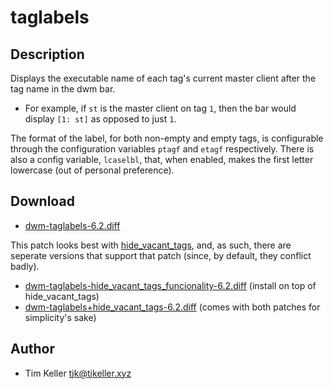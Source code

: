 taglabels
=========

Description
-----------
Displays the executable name of each tag's current master client after the tag name in the dwm bar.
* For example, if `st` is the master client on tag `1`, then the bar would display `[1: st]` as opposed to just `1`.

The format of the label, for both non-empty and empty tags, is configurable through the configuration variables `ptagf` and `etagf` respectively. There is also a config variable, `lcaselbl`, that, when enabled, makes the first letter lowercase (out of personal preference).

Download
--------
* [dwm-taglabels-6.2.diff](dwm-taglabels-6.2.diff)

This patch looks best with [hide\_vacant\_tags](../hide_vacant_tags), and, as such, there are seperate versions that support that patch (since, by default, they conflict badly).
* [dwm-taglabels-hide\_vacant\_tags\_funcionality-6.2.diff](dwm-taglabels-hide_vacant_tags_funcionality-6.2.diff) (install on top of hide\_vacant\_tags)
* [dwm-taglabels+hide\_vacant\_tags-6.2.diff](dwm-taglabels+hide_vacant_tags-6.2.diff) (comes with both patches for simplicity's sake)

Author
------
* Tim Keller <tjk@tjkeller.xyz>
